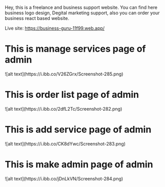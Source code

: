 Hey, this is a freelance and business support website. You can find here business logo design, Degital marketing support, also you can order your business react based website.

Live site: https://business-guru-11f99.web.app/

<h1> This is manage services page of admin</h1>
![alt text](https://i.ibb.co/V26ZGrx/Screenshot-285.png)
<h1> This is order list page of admin</h1>
![alt text](https://i.ibb.co/2dfL2Tc/Screenshot-282.png)
<h1> This is add service page of admin</h1>
![alt text](https://i.ibb.co/CK8dYwc/Screenshot-283.png)
<h1> This is make admin page of admin</h1>
![alt text](https://i.ibb.co/jDnLkVN/Screenshot-284.png)
